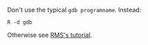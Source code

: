 Don't use the typical `gdb programname`.  Instead:

```
R -d gdb
```

Otherwise see [RMS's tutorial][1].

[1]: http://unknownroad.com/rtfm/gdbtut/gdbtoc.html

